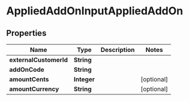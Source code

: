 

# AppliedAddOnInputAppliedAddOn


## Properties

| Name | Type | Description | Notes |
|------------ | ------------- | ------------- | -------------|
|**externalCustomerId** | **String** |  |  |
|**addOnCode** | **String** |  |  |
|**amountCents** | **Integer** |  |  [optional] |
|**amountCurrency** | **String** |  |  [optional] |



